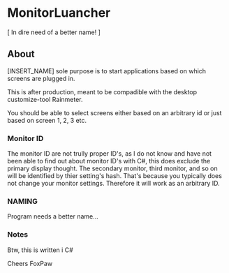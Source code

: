 # MonitorLuancher
[ In dire need of a better name! ]

## About

[INSERT_NAME] sole purpose is to start applications based on which screens are plugged in.

This is after production, meant to be compadible with the desktop customize-tool Rainmeter. 

You should be able to select screens either based on an arbitrary id or just based on screen 1, 2, 3 etc.



### Monitor ID
The monitor ID are not trully proper ID's, as I do not know and have not been able to find out about monitor ID's with C#, this does exclude the primary display thought. The secondary monitor, third monitor, and so on will be identified by thier setting's hash. That's because you typically does not change your monitor settings. Therefore it will work as an arbitrary ID.

### NAMING
Program needs a better name...

### Notes
Btw, this is written i C#

Cheers FoxPaw
